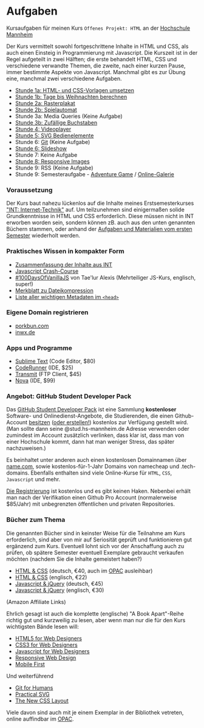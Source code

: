 # Aufgaben

Kursaufgaben für meinen Kurs `Offenes Projekt: HTML` an der [Hochschule Mannheim](http://www.gestaltung.hs-mannheim.de)

Der Kurs vermittelt sowohl fortgeschrittene Inhalte in HTML und CSS, als auch einen Einsteig in Programmierung mit Javascript. Die Kurszeit ist in der Regel aufgeteilt in zwei Hälften; die erste behandelt HTML, CSS und verschiedene verwandte Themen, die zweite, nach einer kurzen Pause, immer bestimmte Aspekte von Javascript. Manchmal gibt es zur Übung eine, manchmal zwei verschiedene Aufgaben.

- [Stunde 1a: HTML- und CSS-Vorlagen umsetzen](uebung_01a.md)
- [Stunde 1b: Tage bis Weihnachten berechnen](uebung_01b.md)
- [Stunde 2a: Rasterplakat](uebung_02a.md)
- [Stunde 2b: Spielautomat](uebung_02b.md)
- Stunde 3a: Media Queries (Keine Aufgabe)
- [Stunde 3b: Zufällige Buchstaben](uebung_03b.md)
- [Stunde 4: Videoplayer](uebung_04.md)
- [Stunde 5: SVG Bedienelemente](uebung_05.md)
- Stunde 6: [Git](https://github.com/oelna/hsma-html/issues/54) (Keine Aufgabe)
- [Stunde 6: Slideshow](uebung_06.md)
- Stunde 7: Keine Aufgabe
- [Stunde 8: Responsive Images](uebung_08.md)
- Stunde 9: RSS (Keine Aufgabe)
- Stunde 9: Semesteraufgabe - [Adventure Game](uebung_09.md) / [Online-Galerie](uebung_09b.md)

### Voraussetzung

Der Kurs baut nahezu lückenlos auf die Inhalte meines Erstsemesterkurses ["INT: Internet-Technik"](https://github.com/oelna/hsma-int) auf. Um teilzunehmen sind einigermaßen solide Grundkenntnisse in HTML und CSS erforderlich. Diese müssen nicht in INT erworben worden sein, sondern können zB. auch aus den unten genannten Büchern stammen, oder anhand der [Aufgaben und Materialien vom ersten Semester](https://github.com/oelna/hsma-int) wiederholt werden.

### Praktisches Wissen in kompakter Form

- [Zusammenfassung der Inhalte aus INT](https://github.com/oelna/hsma-int/blob/master/test-vorbereitung.md)
- [Javascript Crash-Course](https://gist.github.com/oelna/5b7fa9f53331130ba4281d23532f3dff)
- [#100DaysOfVanillaJS](https://dev.to/search?q=100DaysOfVanillaJS) von Tae'lur Alexis (Mehrteiliger JS-Kurs, englisch, super!)
- [Merkblatt zu Dateikompression](https://gist.github.com/oelna/828e5b9c5702b635b56fd1a1d463943c)
- [Liste aller wichtigen Metadaten im `<head>`](https://gist.github.com/oelna/192663f21e81e5467658332259b90a09)

### Eigene Domain registrieren

- [porkbun.com](https://porkbun.com)
- [inwx.de](https://www.inwx.com/de/)

### Apps und Programme

- [Sublime Text](https://www.sublimetext.com) (Code Editor, $80)
- [CodeRunner](https://coderunnerapp.com) (IDE, $25)
- [Transmit](https://panic.com/transmit/) (FTP Client, $45)
- [Nova](https://panic.com/nova/) (IDE, $99)

### Angebot: GitHub Student Developer Pack

Das [GitHub Student Developer Pack](https://education.github.com/pack) ist eine Sammlung **kostenloser** Software- und Onlinedienst-Angebote, die Studierenden, die einen Github-Account [besitzen](https://education.github.com/benefits) ([oder erstellen!](https://github.com/join)) kostenlos zur Verfügung gestellt wird.  
(Man sollte dann seine @stud.hs-mannheim.de Adresse verwenden oder zumindest im Account zusätzlich verlinken, dass klar ist, dass man von einer Hochschule kommt, dann hat man weniger Stress, das später nachzuweisen.)

Es beinhaltet unter anderen auch einen kostenlosen Domainnamen über [name.com](https://name.com/), sowie kostenlos-für-1-Jahr Domains von namecheap und .tech-domains. Ebenfalls enthalten sind viele Online-Kurse für `HTML`, `CSS`, `Javascript` und mehr.

[Die Registrierung](https://education.github.com/pack) ist kostenlos und es gibt keinen Haken. Nebenbei erhält man nach der Verifikation einen Github Pro Account (normalerweise $85/Jahr) mit unbegrenzten öffentlichen und privaten Repositories.

### Bücher zum Thema

Die genannten Bücher sind in keinster Weise für die Teilnahme am Kurs erforderlich, sind aber von mir auf Seriosität geprüft und funktionieren gut ergänzend zum Kurs. Eventuell lohnt sich vor der Anschaffung auch zu prüfen, ob spätere Semester eventuell Exemplare gebraucht verkaufen möchten (nachdem Sie die Inhalte gemeistert haben?)

- [HTML & CSS](https://amzn.to/2TEietP) (deutsch, €40, auch im [OPAC](https://bsz.ibs-bw.de/opac24) ausleihbar)
- [HTML & CSS](https://amzn.to/38Hd1pz) (englisch, €22)
- [Javascript & jQuery](https://amzn.to/334TuhJ) (deutsch, €45)
- [Javascript & jQuery](https://amzn.to/2wJ72mQ) (englisch, €30)

(Amazon Affiliate Links)

Ehrlich gesagt ist auch die komplette (englische) "A Book Apart"-Reihe richtig gut und kurzweilig zu lesen, aber wenn man nur die für den Kurs wichtigsten Bände lesen will:

- [HTML5 for Web Designers](https://abookapart.com/products/html5-for-web-designers)
- [CSS3 for Web Designers](https://abookapart.com/products/css3-for-web-designers)
- [Javascript for Web Designers](https://abookapart.com/products/javascript-for-web-designers)
- [Responsive Web Design](https://abookapart.com/products/responsive-web-design)
- [Mobile First](https://abookapart.com/products/mobile-first)

Und weiterführend

- [Git for Humans](https://abookapart.com/products/git-for-humans)
- [Practical SVG](https://abookapart.com/products/practical-svg)
- [The New CSS Layout](https://abookapart.com/products/the-new-css-layout)

Viele davon sind auch mit je einem Exemplar in der Bibliothek vetreten, online auffindbar im [OPAC](https://bsz.ibs-bw.de/opac24).
